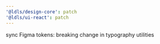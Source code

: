 ```yaml
---
'@ldls/design-core': patch
'@ldls/ui-react': patch
---
```


sync Figma tokens: breaking change in typography utilities
